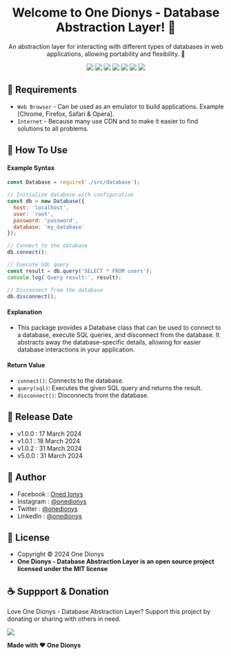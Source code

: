 <h1 align="center">Welcome to One Dionys - Database Abstraction Layer! 👋 </h1>

<p align="center">An abstraction layer for interacting with different types of databases in web applications, allowing portability and flexibility. 💖 </p>

<p align="center">
<img src="https://img.shields.io/github/contributors/onedionys/onedionys-database-abstraction-layer?style=flat-square">
<img src="https://img.shields.io/github/issues/onedionys/onedionys-database-abstraction-layer?style=flat-square">
<img src="https://img.shields.io/github/stars/onedionys/onedionys-database-abstraction-layer?style=flat-square"> 
<img src="https://img.shields.io/github/forks/onedionys/onedionys-database-abstraction-layer?style=flat-square">
<img src="https://img.shields.io/github/last-commit/onedionys/onedionys-database-abstraction-layer.svg?style=flat-square">
<img src="https://img.shields.io/github/languages/code-size/onedionys/onedionys-database-abstraction-layer?style=flat-square">
<img src="https://img.shields.io/github/license/onedionys/onedionys-database-abstraction-layer?style=flat-square">
</p>

## 💾 Requirements

* `Web Browser` - Can be used as an emulator to build applications. Example [Chrome, Firefox, Safari & Opera].
* `Internet` - Because many use CDN and to make it easier to find solutions to all problems.

## 🎯 How To Use

#### Example Syntax

```javascript
const Database = require('./src/database');

// Initialize database with configuration
const db = new Database({
  host: 'localhost',
  user: 'root',
  password: 'password',
  database: 'my_database'
});

// Connect to the database
db.connect();

// Execute SQL query
const result = db.query('SELECT * FROM users');
console.log('Query result:', result);

// Disconnect from the database
db.disconnect();
```

#### Explanation

* This package provides a Database class that can be used to connect to a database, execute SQL queries, and disconnect from the database. It abstracts away the database-specific details, allowing for easier database interactions in your application.

#### Return Value

* `connect()`: Connects to the database.
* `query(sql)`: Executes the given SQL query and returns the result.
* `disconnect()`: Disconnects from the database.

## 📆 Release Date

* v1.0.0 : 17 March 2024
* v1.0.1 : 18 March 2024
* v1.0.2 : 31 March 2024
* v5.0.0 : 31 March 2024

## 🧑 Author

* Facebook : <a href="https://www.facebook.com/theonedionys"> Oned Ionys</a>
* Instagram : <a href="https://www.instagram.com/onedionys/"> @onedionys</a>
* Twitter : <a href="https://twitter.com/onedionys"> @onedionys</a>
* LinkedIn :  <a href="https://www.linkedin.com/in/onedionys/"> @onedionys</a>

## 📝 License

* Copyright © 2024 One Dionys
* **One Dionys - Database Abstraction Layer is an open source project licensed under the MIT license**

## ☕️ Suppport & Donation

Love One Dionys - Database Abstraction Layer? Support this project by donating or sharing with others in need.

<a href="https://www.buymeacoffee.com/onedionys"><img src="https://img.shields.io/badge/Buy_Me_A_Coffee-FFDD00?style=for-the-badge&logo=buy-me-a-coffee&logoColor=black"/> </a>

**Made with ❤️ One Dionys**

